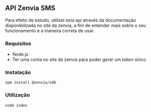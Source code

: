 ## API Zenvia SMS

Para efeito de estudo, utilizei esta api através da documentação disponibilizada no site da zenvia, a fim de entender mais sobre o seu funcionamento e a maneira correta de usar.

### Requisitos

- Node.js
- Ter uma conta no site da zenvia para poder gerar um token único

### Instalação 

`npm install @zenvia/sdk`

### Utilização

`node index`
